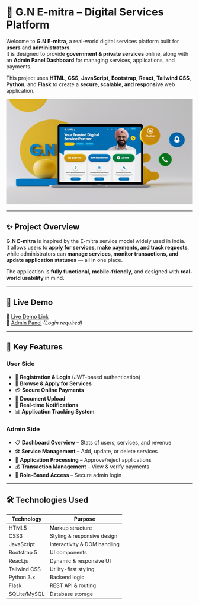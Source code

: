 # 🏢 G.N E-mitra – Digital Services Platform

Welcome to **G.N E-mitra**, a real-world digital services platform built for **users** and **administrators**.  
It is designed to provide **government & private services** online, along with an **Admin Panel Dashboard** for managing services, applications, and payments.  

This project uses **HTML**, **CSS**, **JavaScript**, **Bootstrap**, **React**, **Tailwind CSS**, **Python**, and **Flask** to create a **secure, scalable, and responsive** web application.

![G.N Emitra Preview](/assets/images/preview.jpg)

---

## ✨ Project Overview

**G.N E-mitra** is inspired by the E-mitra service model widely used in India.  
It allows users to **apply for services, make payments, and track requests**, while administrators can **manage services, monitor transactions, and update application statuses** — all in one place.

The application is **fully functional**, **mobile-friendly**, and designed with **real-world usability** in mind.

---

## 📸 Live Demo

🔗 [Live Demo Link](https://gn-emitra.com)  
🔗 [Admin Panel](https://gn-emitra.com/admin) *(Login required)*

---

## 🎯 Key Features

### **User Side**
- 📝 **Registration & Login** (JWT-based authentication)
- 📜 **Browse & Apply for Services**
- 💳 **Secure Online Payments**
- 📄 **Document Upload**
- 📢 **Real-time Notifications**
- 📊 **Application Tracking System**

### **Admin Side**
- 📋 **Dashboard Overview** – Stats of users, services, and revenue
- 🛠 **Service Management** – Add, update, or delete services
- 📂 **Application Processing** – Approve/reject applications
- 💰 **Transaction Management** – View & verify payments
- 🔐 **Role-Based Access** – Secure admin login

---

## 🛠️ Technologies Used

| Technology  | Purpose |
|-------------|---------|
| HTML5       | Markup structure |
| CSS3        | Styling & responsive design |
| JavaScript  | Interactivity & DOM handling |
| Bootstrap 5 | UI components |
| React.js    | Dynamic & responsive UI |
| Tailwind CSS| Utility-first styling |
| Python 3.x  | Backend logic |
| Flask       | REST API & routing |
| SQLite/MySQL| Database storage |

